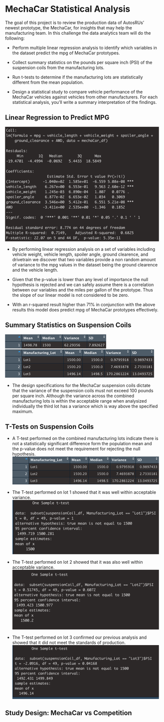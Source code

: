 # MechaCar Statistical Analysis

The goal of this project is to review the production data of AutosRUs’ newest prototype, 
the MechaCar, for insights that may help the manufacturing team. 
In this challenge the data analytics team will do the following:

- Perform multiple linear regression analysis to identify which variables in the dataset predict the mpg of 
MechaCar prototypes.

- Collect summary statistics on the pounds per square inch (PSI) of the suspension coils from the 
manufacturing lots.

- Run t-tests to determine if the manufacturing lots are statistically different from the mean population.

- Design a statistical study to compare vehicle performance of the MechaCar vehicles against vehicles from 
other manufacturers. For each statistical analysis, you’ll write a summary interpretation of the findings.


## Linear Regression to Predict MPG
![This is an image](https://github.com/DanielBergan/MechaCar_Statistical_Analysis-/blob/main/resources/linear%20regression%20summary.png)
- By performing linear regression analysis on a set of variables including vehicle weight, vehicle length, spoiler 
angle, ground clearence, and drivetrain we discover that two variables provide a non random amount of variance to
the mpg values in the dataset being the ground clearence and the vehicle length.

- Given that the p-value is lower than any level of importance the null hypothesis is rejected and we can safely assume
there is a correlation between our variables and the miles per gallon of the prototype. Thus the slope of our linear model is 
not considered to be zero.

- With an r-squared result higher than 71% in conjunction with the above results this model does predict mpg of MechaCar prototypes 
effectively.

## Summary Statistics on Suspension Coils
![This is an image](https://github.com/DanielBergan/MechaCar_Statistical_Analysis-/blob/main/resources/total%20summary.png)
![This is an image](https://github.com/DanielBergan/MechaCar_Statistical_Analysis-/blob/main/resources/lot%20summary.png)
- The design specifications for the MechaCar suspension coils dictate that the variance of the suspension coils must not exceed 100 pounds per square inch. Although the variance across the combined manufacturing lots is within the acceptable range when analysized individually the third lot 
has a variance which is way above the specified maximum.

## T-Tests on Suspension Coils

- A T-test performed on the combined manufacturing lots indicate there is not a statistically significant difference form the population mean
and the p-value does not meet the requirement for rejecting the null hypothesis.
![This is an image](https://github.com/DanielBergan/MechaCar_Statistical_Analysis-/blob/main/resources/lot%20summary.png)

- The T-test performed on lot 1 showed that it was well within acceptable variance.
![This is an image](https://github.com/DanielBergan/MechaCar_Statistical_Analysis-/blob/main/resources/lot%201%20t%20test.png)

- The T-test performed on lot 2 showed that it was also well within acceptable variance.
![This is an image](https://github.com/DanielBergan/MechaCar_Statistical_Analysis-/blob/main/resources/lot%202%20t%20test.png)

- The T-test performed on lot 3  confirmed our previous analysis and showed that it did not meet the standards of production.
![This is an image](https://github.com/DanielBergan/MechaCar_Statistical_Analysis-/blob/main/resources/lot%203%20t%20test.png)

## Study Design: MechaCar vs Competition

